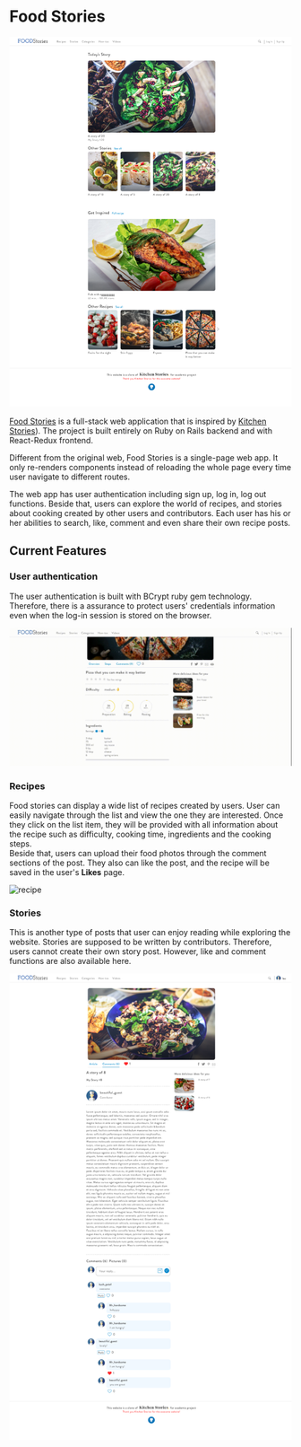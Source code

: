 # Food Stories

<img style="margin-left: 50%;transform:translateX(-50%)" src="photos/screenshot:gifs/homepage.png"/>

[Food Stories](https://food-stories.herokuapp.com/) is a full-stack web application that is inspired by [Kitchen Stories](https://kitchenstories.io/en)). The project is built entirely on Ruby on Rails backend and with React-Redux frontend.   

Different from the original web, Food Stories is a single-page web app. It only re-renders components instead of reloading the whole page every time user navigate to different routes.

The web app has user authentication including sign up, log in, log out functions. Beside that, users can explore the world of recipes, and stories about cooking created by other users and contributors. Each user has his or her abilities to search, like, comment and even share their own recipe posts.

## Current Features

### User authentication
The user authentication is built with BCrypt ruby gem technology. Therefore, there is a assurance to protect users' credentials information even when the log-in session is stored on the browser.

![auth](photos/screenshot:gifs/login.gif)

### Recipes
Food stories can display a wide list of recipes created by users. User can easily navigate through the list and view the one they are interested. Once they click on the list item, they will be provided with all information about the recipe such as difficulty, cooking time, ingredients and the cooking steps.   
Beside that, users can upload their food photos through the comment sections of the post. They also can like the post, and the recipe will be saved in the user's **Likes** page.

![recipe](photos/screenshot:gifs/recipe.gif)

### Stories
This is another type of posts that user can enjoy reading while exploring the website. Stories are supposed to be written by contributors. Therefore, users cannot create their own story post. However, like and comment functions are also available here.

![story](photos/screenshot:gifs/story.png)
